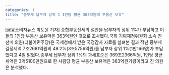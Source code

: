 ```yaml
---
categories: i
title: "종부세 납부자 상위 1 1인당 평균 363억원대 부동산 보유"
---
```

[금융소비자뉴스 박도윤 기자] 종합부동산세의 절반을 납부자의 상위 1%가 부담하고 이들의 1인당 부동산 보유액은 363억원인 것으로 조사됐다.국회 기획재정위원회 소속 진선미 의원(더불어민주당)은 국세청에서 받은 국정감사 자료를 살펴본 결과 작년 종부세 결정세액 7조2681억원의 49.2%(3조5756억원)를 납부자 상위 1%(1만166명)가 부담했다고 4일 밝혔다.종부세 납부자 상위 1%의 과세표준은 369조2366억원, 1인당 평균 세액은 3억5100만원으로 한 사람당 평균 부동산 보유액은 363억원가량이라고 진 의원은 분석했다.